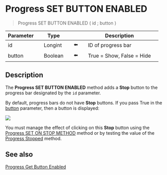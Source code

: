 # Progress SET BUTTON ENABLED

> Progress SET BUTTON ENABLED ( id ; button )

| Parameter |     | Type |     |     |     | Description |     |
| --- | --- | --- | --- | --- | --- | --- | --- |
| id  |     | Longint |     | ⬅️ |     | ID of progress bar |     |
| button |     | Boolean |     | ⬅️ |     | True = Show, False = Hide |     |

## Description

The **Progress SET BUTTON ENABLED** method adds a **Stop** button to the progress bar designated by the `id` parameter.

By default, progress bars do not have **Stop** buttons. If you pass True in the [button](# "True = Show, False = Hide") parameter, then a button is displayed:

![](https://doc.4d.com/4Dv19/picture/925113/pict925113.en.png)

You must manage the effect of clicking on this **Stop** button using the [Progress SET ON STOP METHOD](Progress%20SET%20ON%20STOP%20METHOD.md) method or by testing the value of the [Progress Stopped](Progress%20Stopped.md) method.

## See also

[Progress Get Button Enabled](Progress%20Get%20Button%20Enabled.md)
